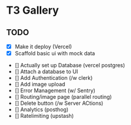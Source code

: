 # T3 Gallery

## TODO

- [x] Make it deploy (Vercel)
- [x] Scaffold basic ui with mock data
- [] Actually set up Database (vercel postgres)
- [] Attach a database to UI
- [] Add Authentication (/w clerk)
- [] Add image upload
- [] Error Management (w/ Sentry)
- [] Routing/image page (parallel routing)
- [] Delete button (/w Server ACtions)
- [] Analytics (posthog)
- [] Ratelimiting (upstash)
